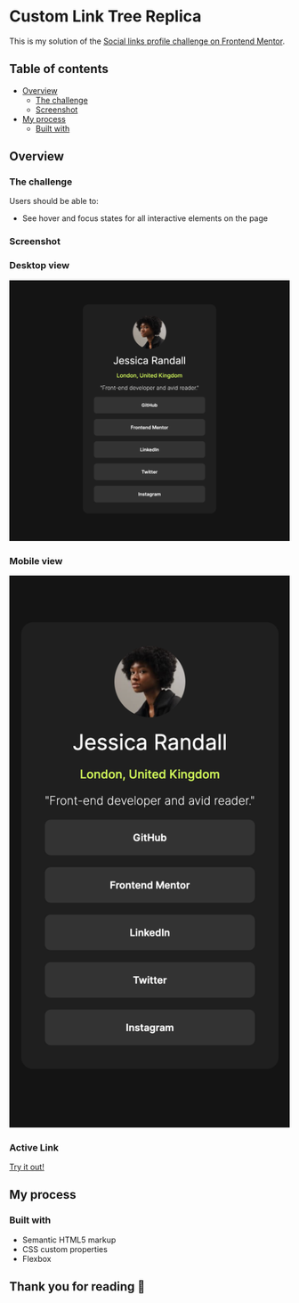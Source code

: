 # Custom Link Tree Replica

This is my solution of the [Social links profile challenge on Frontend Mentor](https://www.frontendmentor.io/challenges/social-links-profile-UG32l9m6dQ).

## Table of contents

- [Overview](#overview)
  - [The challenge](#the-challenge)
  - [Screenshot](#screenshot)
- [My process](#my-process)
  - [Built with](#built-with)

## Overview

### The challenge

Users should be able to:

- See hover and focus states for all interactive elements on the page

### Screenshot

### Desktop view
![desktop view screenshot](./my-design/desktop-view.png)

### Mobile view
![mobile view screenshot](./my-design/mobile-view.png)

### Active Link
[Try it out!](https://derek-walton.github.io/Responsive-Webpage/)

## My process

### Built with

- Semantic HTML5 markup
- CSS custom properties
- Flexbox

## Thank you for reading 👋
